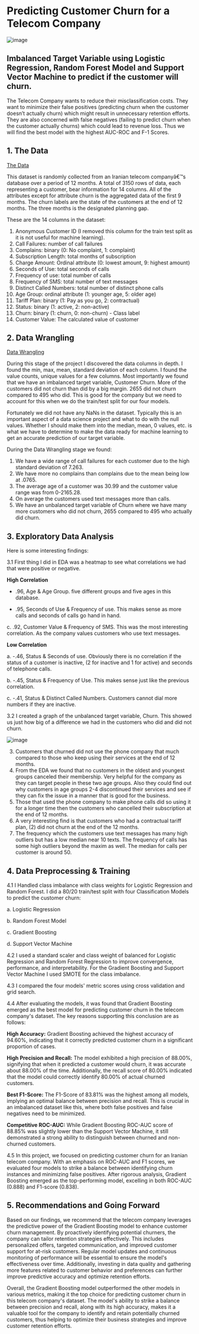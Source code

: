 # Predicting Customer Churn for a Telecom Company

![image](https://github.com/GHASS19/Customer-Churn/assets/86930309/c6bd7956-06ef-47e0-9ac1-46d51a3feb37)

## Imbalanced Target Variable using Logistic Regression, Random Forest Model and Support Vector Machine to predict if the customer will churn.

The Telecom Company wants to reduce their misclassification costs.  They want to minimize their false positives (predicting churn when the customer doesn’t actually churn) which might result in unnecessary retention efforts. They are also concerned with false negatives (failing to predict churn when the customer actually churns) which could lead to revenue loss. Thus we will find the best model with the highest AUC-ROC and F-1 Scores.

## 1. The Data
[The Data](https://archive.ics.uci.edu/dataset/563/iranian+churn+dataset)

This dataset is randomly collected from an Iranian telecom companyâ€™s database over a period of 12 months. A total of 3150 rows of data, each representing a customer, bear information for 14 columns. 
All of the attributes except for attribute churn is the aggregated data of the first 9 months. The churn labels are the state of the customers at the end of 12 months. The three months is the designated planning gap.

These are the 14 columns in the dataset:

1. Anonymous Customer ID (I removed this column for the train test split as it is not useful for machine learning).
2. Call Failures: number of call failures
3. Complains: binary (0: No complaint, 1: complaint)
4. Subscription Length: total months of subscription
5. Charge Amount: Ordinal attribute (0: lowest amount, 9: highest amount)
6. Seconds of Use: total seconds of calls
7. Frequency of use: total number of calls
8. Frequency of SMS: total number of text messages
9. Distinct Called Numbers: total number of distinct phone calls
10. Age Group: ordinal attribute (1: younger age, 5: older age)
11. Tariff Plan: binary (1: Pay as you go, 2: contractual)
12. Status: binary (1: active, 2: non-active)
13. Churn: binary (1: churn, 0: non-churn) - Class label
14. Customer Value: The calculated value of customer

## 2. Data Wrangling
[Data Wrangling](https://colab.research.google.com/drive/1TEwnGjlsV8_GV6qv2hPs97oRMLc4yPNa#scrollTo=aI7LZ3hotZkc)

During this stage of the project I discovered the data columns in depth. I found the min, max, mean, standard deviation of each column. I found the value counts, unique values for a few columns. Most importantly we found that we have an imbalanced target variable, Customer Churn. More of the customers did not churn than did by a big margin. 2655 did not churn compared to 495 who did. This is good for the company but we need to account for this when we do the train/test split for our four models. 

Fortunately we did not have any NaNs in the dataset. Typically this is an important aspect of a data science project and what to do with the null values. Whether I should make them into the median, mean, 0 values, etc. is what we have to determine to make the data ready for machine learning to get an accurate prediction of our target variable.

During the Data Wrangling stage we found:
1. We have a wide range of call failures for each customer due to the high standard deviation of 7.263.
2. We have more no complains than complains due to the mean being low at .0765.
3. The average age of a customer was 30.99 and the customer value range was from 0-2165.28.
4. On average the customers used text messages more than calls.
5. We have an unbalanced target variable of Churn where we have many more customers who did not churn, 2655 compared to 495 who actually did churn.

## 3. Exploratory Data Analysis

Here is some interesting findings:

3.1 First thing I did in EDA was a heatmap to see what correlations we had that were positive or negative.

**High Correlation**

- .96, Age & Age Group. five different groups and five ages in this database.

- .95, Seconds of Use & Frequency of use. This makes sense as more calls and seconds of calls go hand in hand.

c. .92, Customer Value & Frequency of SMS. This was the most interesting correlation. As the company values customers who use text messages.

**Low Correlation**

a. -.46, Status & Seconds of use. Obviously there is no correlation if the status of a customer is inactive, (2 for inactive and 1 for active) and seconds of telephone calls.

b. -.45, Status & Frequency of Use. This makes sense just like the previous correlation.

c. -.41, Status & Distinct Called Numbers. Customers cannot dial more numbers if they are inactive.

3.2 I created a graph of the unbalanced target variable, Churn. This showed us just how big of a difference we had in the customers who did and did not churn.

![image](https://github.com/GHASS19/Customer-Churn/assets/86930309/162145cd-b130-4925-a975-c115172345be)

3. Customers that churned did not use the phone company that much compared to those who keep using their services at the end of 12 months.
4. From the EDA we found that no customers in the oldest and youngest groups canceled their membership. Very helpful for the company as they can target people in these two age groups. Also they could find out why customers in age groups 2-4 discontinued their services and see if they can fix the issue in a manner that is good for the business.
5. Those that used the phone company to make phone calls did so using it for a longer time then the customers who cancelled their subscription at the end of 12 months.
6. A very interesting find is that customers who had a contractual tariff plan, (2) did not churn at the end of the 12 months.
7. The frequency which the customers use text messages has many high outliers but has a low median near 10 texts. The frequency of calls has some high outliers beyond the maxim as well. The median for calls per customer is around 50.

## 4. Data Preprocessing & Training

4.1 I Handled class imbalance with class weights for Logistic Regression and Random Forest. I did a 80/20 train/test split with four Classification Models to predict the customer churn:

a. Logistic Regression

b. Random Forest Model

c. Gradient Boosting

d. Support Vector Machine

4.2 I used a standard scaler and class weight of balanced for Logistic Regression and Random Forest Regression to improve convergence, performance, and interpretability. For the Gradient Boosting and Support Vector Machine I used SMOTE for the class imbalance.

4.3 I compared the four models' metric scores using cross validation and grid search.  

4.4 After evaluating the models, it was found that Gradient Boosting emerged as the best model for predicting customer churn in the telecom company's dataset. The key reasons supporting this conclusion are as follows:

**High Accuracy:** Gradient Boosting achieved the highest accuracy of 94.60%, indicating that it correctly predicted customer churn in a significant proportion of cases.

**High Precision and Recall:** The model exhibited a high precision of 88.00%, signifying that when it predicted a customer would churn, it was accurate about 88.00% of the time. Additionally, the recall score of 80.00% indicated that the model could correctly identify 80.00% of actual churned customers.

**Best F1-Score:** The F1-Score of 83.81% was the highest among all models, implying an optimal balance between precision and recall. This is crucial in an imbalanced dataset like this, where both false positives and false negatives need to be minimized.

**Competitive ROC-AUC:** While Gradient Boosting ROC-AUC score of 88.85% was slightly lower than the Support Vector Machine, it still demonstrated a strong ability to distinguish between churned and non-churned customers.

4.5 In this project, we focused on predicting customer churn for an Iranian telecom company. With an emphasis on ROC-AUC and F1 scores, we evaluated four models to strike a balance between identifying churn instances and minimizing false positives. After rigorous analysis, Gradient Boosting emerged as the top-performing model, excelling in both ROC-AUC (0.888) and F1-score (0.838).

## 5. Recommendations and Going Forward

Based on our findings, we recommend that the telecom company leverages the predictive power of the Gradient Boosting model to enhance customer churn management. By proactively identifying potential churners, the company can tailor retention strategies effectively. This includes personalized offers, targeted communication, and improved customer support for at-risk customers. Regular model updates and continuous monitoring of performance will be essential to ensure the model's effectiveness over time. Additionally, investing in data quality and gathering more features related to customer behavior and preferences can further improve predictive accuracy and optimize retention efforts.

Overall, the Gradient Boosting model outperformed the other models in various metrics, making it the top choice for predicting customer churn in this telecom company's dataset. The model's ability to strike a balance between precision and recall, along with its high accuracy, makes it a valuable tool for the company to identify and retain potentially churned customers, thus helping to optimize their business strategies and improve customer retention efforts.

